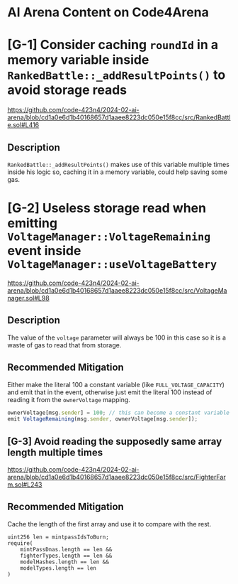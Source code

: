 # AI Arena Content on Code4Arena

# [G-1] Consider caching `roundId` in a memory variable inside `RankedBattle::_addResultPoints()` to avoid storage reads

https://github.com/code-423n4/2024-02-ai-arena/blob/cd1a0e6d1b40168657d1aaee8223dc050e15f8cc/src/RankedBattle.sol#L416

## Description
`RankedBattle::_addResultPoints()` makes use of this variable multiple times inside his logic so, caching it in a memory variable, could help saving some gas.

# [G-2] Useless storage read when emitting `VoltageManager::VoltageRemaining` event inside `VoltageManager::useVoltageBattery`

https://github.com/code-423n4/2024-02-ai-arena/blob/cd1a0e6d1b40168657d1aaee8223dc050e15f8cc/src/VoltageManager.sol#L98

## Description
The value of the `voltage` parameter will always be 100 in this case so it is a waste of gas to read that from storage.

## Recommended Mitigation

Either make the literal 100 a constant variable (like `FULL_VOLTAGE_CAPACITY`) and emit that in the event, otherwise just emit the literal 100 instead of reading it from the `ownerVoltage` mapping.

```js
ownerVoltage[msg.sender] = 100; // this can become a constant variable
emit VoltageRemaining(msg.sender, ownerVoltage[msg.sender]);
```

## [G-3] Avoid reading the supposedly same array length multiple times

https://github.com/code-423n4/2024-02-ai-arena/blob/cd1a0e6d1b40168657d1aaee8223dc050e15f8cc/src/FighterFarm.sol#L243

## Recommended Mitigation

Cache the length of the first array and use it to compare with the rest.

```
uint256 len = mintpassIdsToBurn;
require(
    mintPassDnas.length == len && 
    fighterTypes.length == len && 
    modelHashes.length == len && 
    modelTypes.length == len
)
```